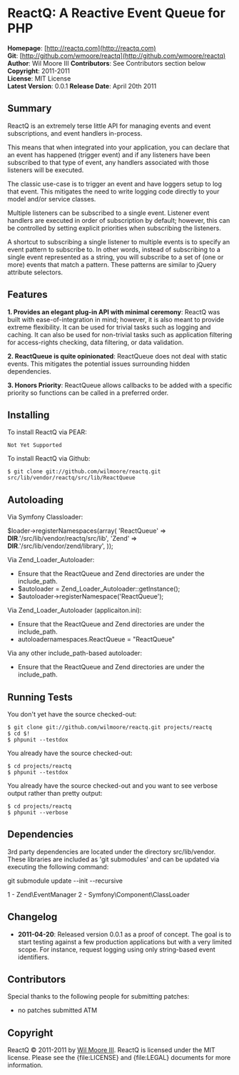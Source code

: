 ReactQ: A Reactive Event Queue for PHP
======================================

**Homepage**:       [http://reactq.com](http://reactq.com)   
**Git**:            [http://github.com/wmoore/reactq](http://github.com/wmoore/reactq)   
**Author**:         Wil Moore III
**Contributors**:   See Contributors section below    
**Copyright**:      2011-2011    
**License**:        MIT License    
**Latest Version**: 0.0.1
**Release Date**:   April 20th 2011    

Summary
-------

ReactQ is an extremely terse little API for managing events and event
subscriptions, and event handlers in-process.

This means that when integrated into your application, you can declare
that an event has happened (trigger event) and if any listeners have been
subscribed to that type of event, any handlers associated with those listeners
will be executed.

The classic use-case is to trigger an event and have loggers setup to log
that event. This mitigates the need to write logging code directly to your
model and/or service classes.

Multiple listeners can be subscribed to a single event. Listener event handlers
are executed in order of subscription by default; however, this can be controlled
by setting explicit priorities when subscribing the listeners.

A shortcut to subscribing a single listener to multiple events is to specify an
event pattern to subscribe to. In other words, instead of subscribing to a single
event represented as a string, you will subscribe to a set of (one or more) events
that match a pattern. These patterns are similar to jQuery attribute selectors.

Features
--------

**1. Provides an elegant plug-in API with minimal ceremony**: ReactQ was built
with ease-of-integration in mind; however, it is also meant to provide extreme
flexibility. It can be used for trivial tasks such as logging and caching.
It can also be used for non-trivial tasks such as application filtering for
access-rights checking, data filtering, or data validation.
                                                                             
**2. ReactQueue is quite opinionated**: ReactQueue does not deal with static
events. This mitigates the potential issues surrounding hidden dependencies.

**3. Honors Priority**: ReactQueue allows callbacks to be added with a specific
priority so functions can be called in a preferred order.


Installing
----------

To install ReactQ via PEAR:

    Not Yet Supported

To install ReactQ via Github:

    $ git clone git://github.com/wilmoore/reactq.git src/lib/vendor/reactq/src/lib/ReactQueue
    

Autoloading
-----------

Via Symfony Classloader:

$loader->registerNamespaces(array(
    'ReactQueue' => __DIR__.'/src/lib/vendor/reactq/src/lib',
    'Zend'       => __DIR__.'/src/lib/vendor/zend/library',
));


Via Zend_Loader_Autoloader:

* Ensure that the ReactQueue and Zend directories are under the include_path.
* $autoloader = Zend_Loader_Autoloader::getInstance();
* $autoloader->registerNamespace('ReactQueue');


Via Zend_Loader_Autoloader (applicaiton.ini):

* Ensure that the ReactQueue and Zend directories are under the include_path.
* autoloadernamespaces.ReactQueue = "ReactQueue"


Via any other include_path-based autoloader:

* Ensure that the ReactQueue and Zend directories are under the include_path.


Running Tests
-------------

You don't yet have the source checked-out:

    $ git clone git://github.com/wilmoore/reactq.git projects/reactq
    $ cd $!
    $ phpunit --testdox

You already have the source checked-out:

    $ cd projects/reactq
    $ phpunit --testdox

You already have the source checked-out and you want to see verbose output rather than pretty output:

    $ cd projects/reactq
    $ phpunit --verbose


Dependencies
------------

3rd party dependencies are located under the directory src/lib/vendor.
These libraries are included as 'git submodules' and can be updated
via executing the following command:

git submodule update --init --recursive

1 - Zend\EventManager
2 - Symfony\Component\ClassLoader


Changelog
---------

-   **2011-04-20**: Released version 0.0.1 as a proof of concept. The goal is to start
    testing against a few production applications but with a very limited scope. For
    instance, request logging using only string-based event identifiers.


Contributors
------------

Special thanks to the following people for submitting patches:

* no patches submitted ATM


Copyright
---------

ReactQ &copy; 2011-2011 by [Wil Moore III](mailto:wil.moore@wilmoore.com).
ReactQ is licensed under the MIT license.
Please see the {file:LICENSE} and {file:LEGAL} documents for more information.

